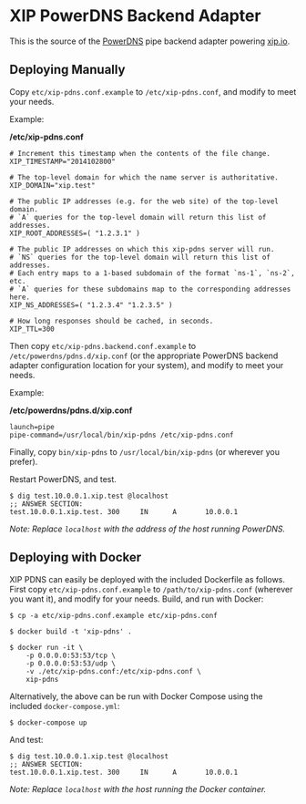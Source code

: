 # XIP PowerDNS Backend Adapter

This is the source of the [PowerDNS](http://powerdns.com/) pipe backend 
adapter powering [xip.io](http://xip.io/).

## Deploying Manually

Copy `etc/xip-pdns.conf.example` to `/etc/xip-pdns.conf`, and modify to meet 
your needs.  

Example: 

**/etc/xip-pdns.conf**

```
# Increment this timestamp when the contents of the file change.
XIP_TIMESTAMP="2014102800"

# The top-level domain for which the name server is authoritative.
XIP_DOMAIN="xip.test"

# The public IP addresses (e.g. for the web site) of the top-level domain.
# `A` queries for the top-level domain will return this list of addresses.
XIP_ROOT_ADDRESSES=( "1.2.3.1" )

# The public IP addresses on which this xip-pdns server will run.
# `NS` queries for the top-level domain will return this list of addresses.
# Each entry maps to a 1-based subdomain of the format `ns-1`, `ns-2`, etc.
# `A` queries for these subdomains map to the corresponding addresses here.
XIP_NS_ADDRESSES=( "1.2.3.4" "1.2.3.5" )

# How long responses should be cached, in seconds.
XIP_TTL=300
```

Then copy `etc/xip-pdns.backend.conf.example` to 
`/etc/powerdns/pdns.d/xip.conf` (or the appropriate PowerDNS backend adapter 
configuration location for your system), and modify to meet your needs.

Example: 

**/etc/powerdns/pdns.d/xip.conf**

```
launch=pipe
pipe-command=/usr/local/bin/xip-pdns /etc/xip-pdns.conf
```

Finally, copy `bin/xip-pdns` to `/usr/local/bin/xip-pdns` (or wherever you 
prefer).

Restart PowerDNS, and test.

```
$ dig test.10.0.0.1.xip.test @localhost
;; ANSWER SECTION:
test.10.0.0.1.xip.test. 300     IN      A       10.0.0.1
```

*Note: Replace `localhost` with the address of the host running PowerDNS.*

## Deploying with Docker

XIP PDNS can easily be deployed with the included Dockerfile as follows.  
First copy `etc/xip-pdns.conf.example` to `/path/to/xip-pdns.conf` (wherever 
you want it), and modify for your needs.   Build, and run with Docker:

```
$ cp -a etc/xip-pdns.conf.example etc/xip-pdns.conf

$ docker build -t 'xip-pdns' .

$ docker run -it \
    -p 0.0.0.0:53:53/tcp \
    -p 0.0.0.0:53:53/udp \
    -v ./etc/xip-pdns.conf:/etc/xip-pdns.conf \
    xip-pdns
```

Alternatively, the above can be run with Docker Compose using the included
`docker-compose.yml`:

```
$ docker-compose up
```

And test:

```
$ dig test.10.0.0.1.xip.test @localhost
;; ANSWER SECTION:
test.10.0.0.1.xip.test. 300     IN      A       10.0.0.1
```

*Note: Replace `localhost` with the host running the Docker container.*
